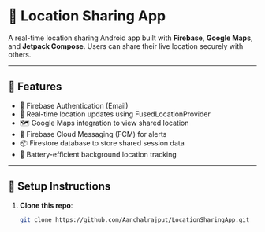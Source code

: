 # 🚀 Location Sharing App

A real-time location sharing Android app built with **Firebase**, **Google Maps**, and **Jetpack Compose**. Users can share their live location securely with others.

---

## 📲 Features

- 🔐 Firebase Authentication (Email)
- 📍 Real-time location updates using FusedLocationProvider
- 🗺️ Google Maps integration to view shared location
- 🔔 Firebase Cloud Messaging (FCM) for alerts
- 📦 Firestore database to store shared session data
- 🧭 Battery-efficient background location tracking

---

## 🔧 Setup Instructions

1. **Clone this repo**:
   ```bash
   git clone https://github.com/Aanchalrajput/LocationSharingApp.git
